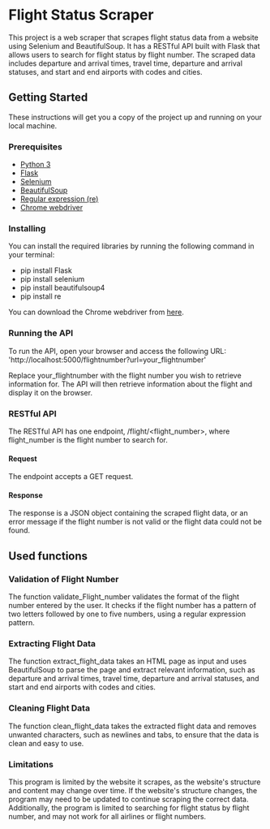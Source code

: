 # Flight Status Scraper
This project is a web scraper that scrapes flight status data from a website using Selenium and BeautifulSoup. It has a RESTful API built with Flask that allows users to search for flight status by flight number. The scraped data includes departure and arrival times, travel time, departure and arrival statuses, and start and end airports with codes and cities.

## Getting Started
These instructions will get you a copy of the project up and running on your local machine.

### Prerequisites
- [Python 3](https://docs.python.org/3/)
- [Flask](https://flask.palletsprojects.com/en/2.2.x/)
- [Selenium](https://selenium-python.readthedocs.io/)
- [BeautifulSoup](https://www.crummy.com/software/BeautifulSoup/bs4/doc/)
- [Regular expression (re)](https://docs.python.org/3/library/re.html)
- [Chrome webdriver](https://chromedriver.chromium.org/documentation)

### Installing
You can install the required libraries by running the following command in your terminal:

- pip install Flask 
- pip install selenium 
- pip install beautifulsoup4
- pip install re

You can download the Chrome webdriver from [here](https://sites.google.com/a/chromium.org/chromedriver/downloads).

### Running the API
To run the API, open your browser and access the following URL:
'http://localhost:5000/flightnumber?url=your_flightnumber'

Replace your_flightnumber with the flight number you wish to retrieve information for. The API will then retrieve information about the flight and display it on the browser.

### RESTful API
The RESTful API has one endpoint, /flight/<flight_number>, where flight_number is the flight number to search for.

#### Request
The endpoint accepts a GET request.

#### Response
The response is a JSON object containing the scraped flight data, or an error message if the flight number is not valid or the flight data could not be found.

## Used functions
### Validation of Flight Number
The function validate_Flight_number validates the format of the flight number entered by the user. It checks if the flight number has a pattern of two letters followed by one to five numbers, using a regular expression pattern.

### Extracting Flight Data
The function extract_flight_data takes an HTML page as input and uses BeautifulSoup to parse the page and extract relevant information, such as departure and arrival times, travel time, departure and arrival statuses, and start and end airports with codes and cities.

### Cleaning Flight Data
The function clean_flight_data takes the extracted flight data and removes unwanted characters, such as newlines and tabs, to ensure that the data is clean and easy to use.

### Limitations
This program is limited by the website it scrapes, as the website's structure and content may change over time. If the website's structure changes, the program may need to be updated to continue scraping the correct data. Additionally, the program is limited to searching for flight status by flight number, and may not work for all airlines or flight numbers.
